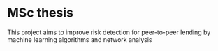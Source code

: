 # MSc thesis
This project aims to improve risk detection for peer-to-peer lending by machine learning algorithms and network analysis
